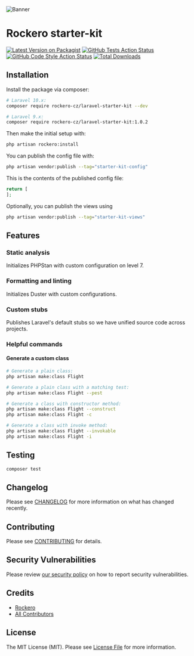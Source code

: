 <picture>
    <source
        media="(prefers-color-scheme: dark)"
        srcset="https://banners.beyondco.de/Laravel%20Starter%20Kit.png?theme=dark&packageManager=composer+require&packageName=rockero-cz%2Flaravel-starter-kit&pattern=architect&style=style_1&description=Speed+up+the+kickoff.&md=1&showWatermark=0&fontSize=100px&images=https%3A%2F%2Flaravel.com%2Fimg%2Flogomark.min.svg"
    />
      <img alt="Banner" src="https://banners.beyondco.de/Laravel%20Starter%20Kit.png?theme=light&packageManager=composer+require&packageName=rockero-cz%2Flaravel-starter-kit&pattern=architect&style=style_1&description=Speed+up+the+kickoff.&md=1&showWatermark=0&fontSize=100px&images=https%3A%2F%2Flaravel.com%2Fimg%2Flogomark.min.svg">
</picture>

# Rockero starter-kit

[![Latest Version on Packagist](https://img.shields.io/packagist/v/rockero-cz/laravel-starter-kit.svg?style=flat-square)](https://packagist.org/packages/rockero-cz/laravel-starter-kit)
[![GitHub Tests Action Status](https://img.shields.io/github/workflow/status/rockero-cz/laravel-starter-kit/run-tests?label=tests)](https://github.com/rockero-cz/laravel-starter-kit/actions?query=workflow%3Arun-tests+branch%3Amain)
[![GitHub Code Style Action Status](https://img.shields.io/github/workflow/status/rockero-cz/laravel-starter-kit/Fix%20PHP%20code%20style%20issues?label=code%20style)](https://github.com/rockero-cz/laravel-starter-kit/actions?query=workflow%3A"Fix+PHP+code+style+issues"+branch%3Amain)
[![Total Downloads](https://img.shields.io/packagist/dt/rockero-cz/laravel-starter-kit.svg?style=flat-square)](https://packagist.org/packages/rockero-cz/laravel-starter-kit)

## Installation

Install the package via composer:

```bash
# Laravel 10.x:
composer require rockero-cz/laravel-starter-kit --dev

# Laravel 9.x:
composer require rockero-cz/laravel-starter-kit:1.0.2
```

Then make the initial setup with:

```bash
php artisan rockero:install
```

You can publish the config file with:

```bash
php artisan vendor:publish --tag="starter-kit-config"
```

This is the contents of the published config file:

```php
return [
];
```

Optionally, you can publish the views using

```bash
php artisan vendor:publish --tag="starter-kit-views"
```

## Features

### Static analysis

Initializes PHPStan with custom configuration on level 7.

### Formatting and linting

Initializes Duster with custom configurations.

### Custom stubs

Publishes Laravel's default stubs so we have unified source code across projects.

### Helpful commands

#### Generate a custom class

```bash
# Generate a plain class:
php artisan make:class Flight

# Generate a plain class with a matching test:
php artisan make:class Flight --pest

# Generate a class with constructor method:
php artisan make:class Flight --construct
php artisan make:class Flight -c

# Generate a class with invoke method:
php artisan make:class Flight --invokable
php artisan make:class Flight -i
```

## Testing

```bash
composer test
```

## Changelog

Please see [CHANGELOG](CHANGELOG.md) for more information on what has changed recently.

## Contributing

Please see [CONTRIBUTING](CONTRIBUTING.md) for details.

## Security Vulnerabilities

Please review [our security policy](../../security/policy) on how to report security vulnerabilities.

## Credits

-   [Rockero](https://github.com/rockero-cz)
-   [All Contributors](../../contributors)

## License

The MIT License (MIT). Please see [License File](LICENSE.md) for more information.
